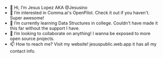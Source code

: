 - 👋 Hi, I’m Jesus Lopez AKA @Jesusino
- 👀 I’m interested in Comma.ai's OpenPilot. Check it out if you haven't. Super awesome!
- 🌱 I’m currently learning Data Structures in college. Couldn't have made it this far without the support I have. 
- 💞️ I’m looking to collaborate on anything! I wanna be exposed to more open source projects.
- 📫 How to reach me? Visit my website! jesuspublic.web.app it has all my contact info.

<!---
JesuSwag/JesuSwag is a ✨ special ✨ repository because its `README.md` (this file) appears on your GitHub profile.
You can click the Preview link to take a look at your changes.
--->
